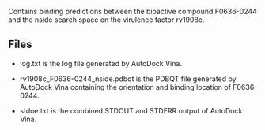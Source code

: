 Contains binding predictions between the bioactive compound F0636-0244 and the nside search space on the virulence factor rv1908c.

## Files

- log.txt is the log file generated by AutoDock Vina.

- rv1908c_F0636-0244_nside.pdbqt is the PDBQT file generated by AutoDock Vina containing the orientation and binding location of F0636-0244.

- stdoe.txt is the combined STDOUT and STDERR output of AutoDock Vina.

